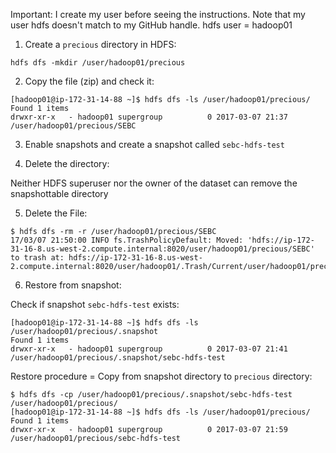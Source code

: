 Important: I create my user before seeing the instructions. Note that my user hdfs doesn't match to my GitHub handle.
hdfs user = hadoop01 

1. Create a `precious` directory in HDFS:

`hdfs dfs -mkdir /user/hadoop01/precious`


2. Copy the file (zip) and check it:

```
[hadoop01@ip-172-31-14-88 ~]$ hdfs dfs -ls /user/hadoop01/precious/
Found 1 items
drwxr-xr-x   - hadoop01 supergroup          0 2017-03-07 21:37 /user/hadoop01/precious/SEBC
```

3. Enable snapshots and create a snapshot called `sebc-hdfs-test`

4. Delete the directory:

Neither HDFS superuser nor the owner of the dataset can remove the snapshottable directory

5. Delete the File:

```
$ hdfs dfs -rm -r /user/hadoop01/precious/SEBC
17/03/07 21:50:00 INFO fs.TrashPolicyDefault: Moved: 'hdfs://ip-172-31-16-8.us-west-2.compute.internal:8020/user/hadoop01/precious/SEBC' to trash at: hdfs://ip-172-31-16-8.us-west-2.compute.internal:8020/user/hadoop01/.Trash/Current/user/hadoop01/precious/SEBC
```

6. Restore from snapshot:

Check if snapshot `sebc-hdfs-test` exists:

```
[hadoop01@ip-172-31-14-88 ~]$ hdfs dfs -ls /user/hadoop01/precious/.snapshot
Found 1 items
drwxr-xr-x   - hadoop01 supergroup          0 2017-03-07 21:41 /user/hadoop01/precious/.snapshot/sebc-hdfs-test
```

Restore procedure = Copy from snapshot directory to `precious` directory:

```
$ hdfs dfs -cp /user/hadoop01/precious/.snapshot/sebc-hdfs-test /user/hadoop01/precious/
[hadoop01@ip-172-31-14-88 ~]$ hdfs dfs -ls /user/hadoop01/precious/
Found 1 items
drwxr-xr-x   - hadoop01 supergroup          0 2017-03-07 21:59 /user/hadoop01/precious/sebc-hdfs-test
```
